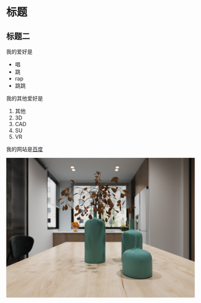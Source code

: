 # 标题
## 标题二

我的爱好是
* 唱
* 跳
* rap
* 跳跳

我的其他爱好是
1. 其他
2. 3D
3. CAD
4. SU
5. VR

我的网站是[百度](http://www.baidu.com)

![一张效果图](景深01.jpg)